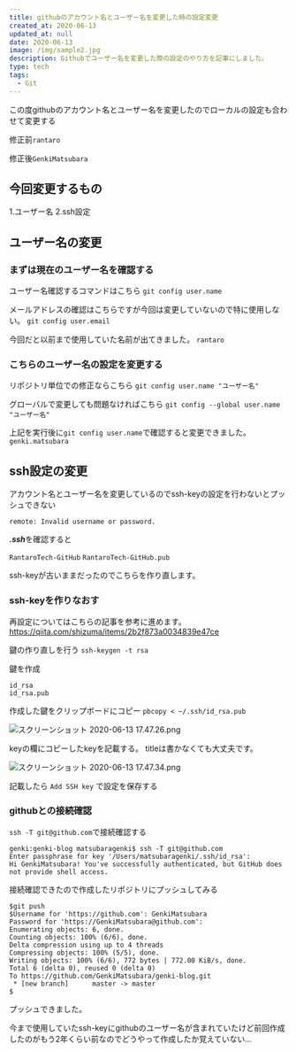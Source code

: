 ```yaml
---
title: githubのアカウント名とユーザー名を変更した時の設定変更
created_at: 2020-06-13
updated_at: null
date: 2020-06-13
image: /img/sample2.jpg
description: Githubでユーザー名を変更した際の設定のやり方を記事にしました。
type: tech
tags:
  - Git
---
```


この度githubのアカウント名とユーザー名を変更したのでローカルの設定も合わせて変更する

修正前`rantaro`

修正後`GenkiMatsubara`

## 今回変更するもの
1.ユーザー名
2.ssh設定

## ユーザー名の変更

### まずは現在のユーザー名を確認する
ユーザー名確認するコマンドはこちら
`git config user.name`

メールアドレスの確認はこちらですが今回は変更していないので特に使用しない。
`git config user.email`

今回だと以前まで使用していた名前が出てきました。
`rantaro`

### こちらのユーザー名の設定を変更する
リポジトリ単位での修正ならこちら
`git config user.name "ユーザー名"`

グローバルで変更しても問題なければこちら
`git config --global user.name "ユーザー名"`

上記を実行後に`git config user.name`で確認すると変更できました。
`genki.matsubara`

## ssh設定の変更
アカウント名とユーザー名を変更しているのでssh-keyの設定を行わないとプッシュできない

```
remote: Invalid username or password.
```

***.ssh***を確認すると

`RantaroTech-GitHub`
`RantaroTech-GitHub.pub`

ssh-keyが古いままだったのでこちらを作り直します。

### ssh-keyを作りなおす
再設定についてはこちらの記事を参考に進めます。
https://qiita.com/shizuma/items/2b2f873a0034839e47ce

鍵の作り直しを行う
`ssh-keygen -t rsa`

鍵を作成

```
id_rsa
id_rsa.pub
```

作成した鍵をクリップボードにコピー
`pbcopy < ~/.ssh/id_rsa.pub`

![スクリーンショット 2020-06-13 17.47.26.png](https://qiita-image-store.s3.ap-northeast-1.amazonaws.com/0/199085/2cbe1708-0b02-019f-aa19-349845ed1a66.png)

keyの欄にコピーしたkeyを記載する。
titleは書かなくても大丈夫です。

![スクリーンショット 2020-06-13 17.47.34.png](https://qiita-image-store.s3.ap-northeast-1.amazonaws.com/0/199085/b900a2d5-76bc-724b-7fe9-7e96fa3cd058.png)

記載したら `Add SSH key` で設定を保存する

### githubとの接続確認
`ssh -T git@github.com`で接続確認する

```
genki:genki-blog matsubaragenki$ ssh -T git@github.com
Enter passphrase for key '/Users/matsubaragenki/.ssh/id_rsa':
Hi GenkiMatsubara! You've successfully authenticated, but GitHub does not provide shell access.
```

接続確認できたので作成したリポジトリにプッシュしてみる


```
$git push
$Username for 'https://github.com': GenkiMatsubara
Password for 'https://GenkiMatsubara@github.com':
Enumerating objects: 6, done.
Counting objects: 100% (6/6), done.
Delta compression using up to 4 threads
Compressing objects: 100% (5/5), done.
Writing objects: 100% (6/6), 772 bytes | 772.00 KiB/s, done.
Total 6 (delta 0), reused 0 (delta 0)
To https://github.com/GenkiMatsubara/genki-blog.git
 * [new branch]      master -> master
$
```

プッシュできました。

今まで使用していたssh-keyにgithubのユーザー名が含まれていたけど前回作成したのがもう2年くらい前なのでどうやって作成したか覚えていない…
